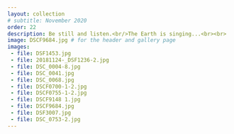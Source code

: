 ```yaml
---
layout: collection
# subtitle: November 2020
order: 22
description: Be still and listen.<br/>The Earth is singing...<br><br>
image: DSCF9684.jpg # for the header and gallery page
images:
 - file: DSF1453.jpg
 - file: 20181124-_DSF1236-2.jpg
 - file: DSC_0004-8.jpg
 - file: DSC_0041.jpg
 - file: DSC_0068.jpg
 - file: DSCF0700-1-2.jpg
 - file: DSCF0755-1-2.jpg
 - file: DSCF9148 1.jpg
 - file: DSCF9684.jpg
 - file: DSF3007.jpg
 - file: DSC_0753-2.jpg
---
```


